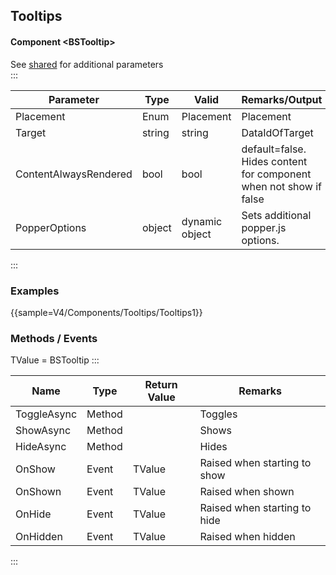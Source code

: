 ﻿## Tooltips

#### Component \<BSTooltip\>
See [shared](layout/shared) for additional parameters    
:::

| Parameter             | Type           | Valid          | Remarks/Output												        | 
|-----------------------|----------------|----------------|---------------------------------------------------------------------|
| Placement             | Enum           | Placement      | Placement														    | {.table-striped}
| Target                | string		 | string         | DataIdOfTarget													    |   
| ContentAlwaysRendered | bool           | bool           | default=false. Hides content for component when not show if false	|
| PopperOptions         | object         | dynamic object | Sets additional popper.js options.									|
:::

### Examples

{{sample=V4/Components/Tooltips/Tooltips1}}

### Methods / Events
TValue = BSTooltip
:::

| Name        | Type   | Return Value | Remarks                      |
|-------------|--------|--------------|------------------------------|
| ToggleAsync | Method |              | Toggles                      |
| ShowAsync   | Method |              | Shows                        |
| HideAsync   | Method |              | Hides                        |
| OnShow      | Event  | TValue       | Raised when starting to show |
| OnShown     | Event  | TValue       | Raised when shown            |
| OnHide      | Event  | TValue       | Raised when starting to hide |
| OnHidden    | Event  | TValue       | Raised when hidden           |
:::